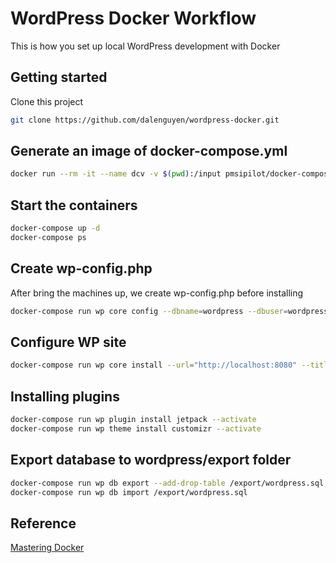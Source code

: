 # WordPress Docker Workflow

This is how you set up local WordPress development with Docker

## Getting started

Clone this project

```sh
git clone https://github.com/dalenguyen/wordpress-docker.git
```

## Generate an image of docker-compose.yml

```sh
docker run --rm -it --name dcv -v $(pwd):/input pmsipilot/docker-compose-viz render -m image docker-compose.yml
```

## Start the containers

```sh
docker-compose up -d
docker-compose ps
```

## Create wp-config.php

After bring the machines up, we create wp-config.php before installing

```sh
docker-compose run wp core config --dbname=wordpress --dbuser=wordpress --dbpass=wordpress --dbhost=mysql --dbprefix=wp_
```

## Configure WP site

```sh
docker-compose run wp core install --url="http://localhost:8080" --title="Docker WordPress" --admin_user="admin" --admin_password="password" --admin_email="email@example.com"
```

## Installing plugins

```sh
docker-compose run wp plugin install jetpack --activate
docker-compose run wp theme install customizr --activate
```

## Export database to wordpress/export folder

```sh
docker-compose run wp db export --add-drop-table /export/wordpress.sql
docker-compose run wp db import /export/wordpress.sql
```

## Reference

[Mastering Docker](https://www.packtpub.com/virtualization-and-cloud/mastering-docker-second-edition)